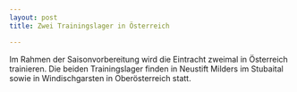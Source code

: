 ```yaml
---
layout: post
title: Zwei Trainingslager in Österreich

---
```


Im Rahmen der Saisonvorbereitung wird die Eintracht zweimal in Österreich trainieren. Die beiden Trainingslager finden in Neustift Milders im Stubaital sowie in Windischgarsten in Oberösterreich statt.


